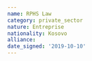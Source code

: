 ```yaml
---
name: RPHS Law
category: private_sector
nature: Entreprise
nationality: Kosovo
alliance: 
date_signed: '2019-10-10'
---
```

    